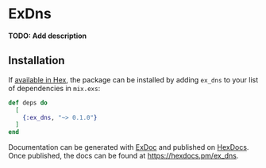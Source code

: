 # ExDns

**TODO: Add description**

## Installation

If [available in Hex](https://hex.pm/docs/publish), the package can be installed
by adding `ex_dns` to your list of dependencies in `mix.exs`:

```elixir
def deps do
  [
    {:ex_dns, "~> 0.1.0"}
  ]
end
```

Documentation can be generated with [ExDoc](https://github.com/elixir-lang/ex_doc)
and published on [HexDocs](https://hexdocs.pm). Once published, the docs can
be found at <https://hexdocs.pm/ex_dns>.

